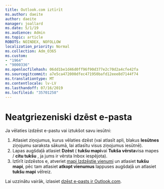 ```yaml
---
title: Outlook.com iztīrīt
ms.author: daeite
author: daeite
manager: joallard
ms.date: 5/1/19
ms.audience: Admin
ms.topic: article
ROBOTS: NOINDEX, NOFOLLOW
localization_priority: Normal
ms.collection: Adm_O365
ms.custom:
- "1964"
- "9000336"
ms.openlocfilehash: 06dd1be1d46d0ff96f90d377e2c70d2a4cfe42fa
ms.sourcegitcommit: a7e5ca472000dfec471950bafd12eee8d7144f74
ms.translationtype: MT
ms.contentlocale: lv-LV
ms.lasthandoff: 07/16/2019
ms.locfileid: "35701258"
---
```

# <a name="permanently-delete-email"></a>Neatgriezeniski dzēst e-pasta

Ja vēlaties izdzēst e-pastu vai iztukšot savu iesūtni:

1. Atlasiet ziņojumus, kurus vēlaties dzēst (vai atlasīt apli, blakus **Iesūtnes** ziņojumu saraksta sākumā, lai atlasītu visus ziņojumus iesūtnē).
1. Lapas augšdaļā atlasiet **Dzēst** ( **tukšu mapi**vai **Tukša vērsta**visa mapes / **citu tukšu** , ja jums ir vērsta Inbox iespējota).
1. Iztīrīt izdzēstos e, atveriet [mapi Izdzēstie vienumi](https://outlook.live.com/mail/deleteditems) un atlasiet **tukšu mapi**, pēc tam atlasiet **atkopt vienumus** lappuses augšdaļā un atlasiet **tukšu mapi** vēlreiz.

Lai uzzinātu vairāk, izlasiet [dzēst e-pasts ir Outlook.com](https://support.office.com/article/a9b63739-5392-412a-8e9a-d4b02708dee4?wt.mc_id=Office_Outlook_com_Alchemy).